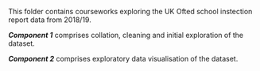 This folder contains courseworks exploring the UK Ofted school instection report data from 2018/19.

***Component 1*** comprises collation, cleaning and initial exploration of the dataset.

***Component 2*** comprises exploratory data visualisation of the dataset.
